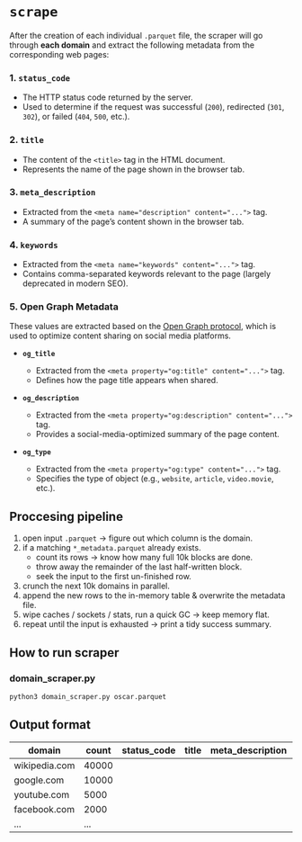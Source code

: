 # `scrape`

After the creation of each individual `.parquet` file, the scraper will go through **each domain** and extract the following metadata from the corresponding web pages:

### 1. `status_code`
- The HTTP status code returned by the server.
- Used to determine if the request was successful (`200`), redirected (`301`, `302`), or failed (`404`, `500`, etc.).

### 2. `title`
- The content of the `<title>` tag in the HTML document.
- Represents the name of the page shown in the browser tab.

### 3. `meta_description`
- Extracted from the `<meta name="description" content="...">` tag.
- A summary of the page’s content shown in the browser tab.

### 4. `keywords`
- Extracted from the `<meta name="keywords" content="...">` tag.
- Contains comma-separated keywords relevant to the page (largely deprecated in modern SEO).

### 5. Open Graph Metadata

These values are extracted based on the [Open Graph protocol](https://ogp.me/), which is used to optimize content sharing on social media platforms.

- **`og_title`**
  - Extracted from the `<meta property="og:title" content="...">` tag.
  - Defines how the page title appears when shared.

- **`og_description`**
  - Extracted from the `<meta property="og:description" content="...">` tag.
  - Provides a social-media-optimized summary of the page content.

- **`og_type`**
  - Extracted from the `<meta property="og:type" content="...">` tag.
  - Specifies the type of object (e.g., `website`, `article`, `video.movie`, etc.).

## Proccesing pipeline

1. open input `.parquet` → figure out which column is the domain.  
2. if a matching `*_metadata.parquet` already exists.
   * count its rows → know how many full 10k blocks are done.
   * throw away the remainder of the last half-written block.
   * seek the input to the first un-finished row.
3. crunch the next 10k domains in parallel.
4. append the new rows to the in-memory table & overwrite the metadata file.
5. wipe caches / sockets / stats, run a quick GC → keep memory flat.
6. repeat until the input is exhausted → print a tidy success summary.

## How to run scraper

### domain_scraper.py
```bash
python3 domain_scraper.py oscar.parquet
```

## Output format

| domain            | count  | status_code | title | meta_description | keywords | og_title | og_description | og_type |
|-------------------|--------|-------------|-------|------------------|----------|----------|----------------|---------|
| wikipedia.com     | 40000  |             |       |                  |          |          |                |         |
| google.com        | 10000  |             |       |                  |          |          |                |         |
| youtube.com       | 5000   |             |       |                  |          |          |                |         |
| facebook.com      | 2000   |             |       |                  |          |          |                |         |
| ...               | ...    |             |       |                  |          |          |                |         |
